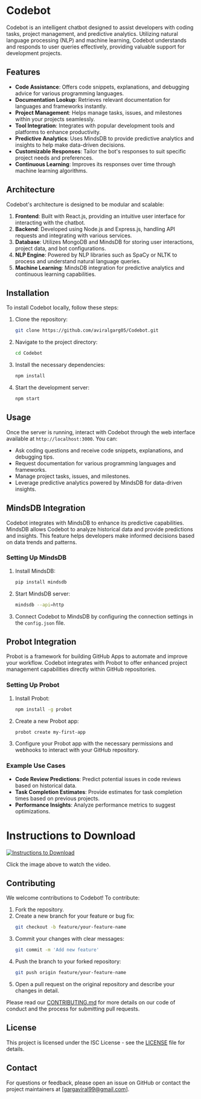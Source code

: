 # Codebot

Codebot is an intelligent chatbot designed to assist developers with coding tasks, project management, and predictive analytics. Utilizing natural language processing (NLP) and machine learning, Codebot understands and responds to user queries effectively, providing valuable support for development projects.

## Features

- **Code Assistance**: Offers code snippets, explanations, and debugging advice for various programming languages.
- **Documentation Lookup**: Retrieves relevant documentation for languages and frameworks instantly.
- **Project Management**: Helps manage tasks, issues, and milestones within your projects seamlessly.
- **Tool Integration**: Integrates with popular development tools and platforms to enhance productivity.
- **Predictive Analytics**: Uses MindsDB to provide predictive analytics and insights to help make data-driven decisions.
- **Customizable Responses**: Tailor the bot's responses to suit specific project needs and preferences.
- **Continuous Learning**: Improves its responses over time through machine learning algorithms.

## Architecture

Codebot's architecture is designed to be modular and scalable:

1. **Frontend**: Built with React.js, providing an intuitive user interface for interacting with the chatbot.
2. **Backend**: Developed using Node.js and Express.js, handling API requests and integrating with various services.
3. **Database**: Utilizes MongoDB and MindsDB for storing user interactions, project data, and bot configurations.
4. **NLP Engine**: Powered by NLP libraries such as SpaCy or NLTK to process and understand natural language queries.
5. **Machine Learning**: MindsDB integration for predictive analytics and continuous learning capabilities.

## Installation

To install Codebot locally, follow these steps:

1. Clone the repository:
    ```sh
    git clone https://github.com/aviralgarg05/Codebot.git
    ```
2. Navigate to the project directory:
    ```sh
    cd Codebot
    ```
3. Install the necessary dependencies:
    ```sh
    npm install
    ```
4. Start the development server:
    ```sh
    npm start
    ```

## Usage

Once the server is running, interact with Codebot through the web interface available at `http://localhost:3000`. You can:

- Ask coding questions and receive code snippets, explanations, and debugging tips.
- Request documentation for various programming languages and frameworks.
- Manage project tasks, issues, and milestones.
- Leverage predictive analytics powered by MindsDB for data-driven insights.

## MindsDB Integration

Codebot integrates with MindsDB to enhance its predictive capabilities. MindsDB allows Codebot to analyze historical data and provide predictions and insights. This feature helps developers make informed decisions based on data trends and patterns.

### Setting Up MindsDB

1. Install MindsDB:
    ```sh
    pip install mindsdb
    ```
2. Start MindsDB server:
    ```sh
    mindsdb --api=http
    ```
3. Connect Codebot to MindsDB by configuring the connection settings in the `config.json` file.

## Probot Integration

Probot is a framework for building GitHub Apps to automate and improve your workflow. Codebot integrates with Probot to offer enhanced project management capabilities directly within GitHub repositories.

### Setting Up Probot

1. Install Probot:
    ```sh
    npm install -g probot
    ```
2. Create a new Probot app:
    ```sh
    probot create my-first-app
    ```
3. Configure your Probot app with the necessary permissions and webhooks to interact with your GitHub repository.

   
### Example Use Cases

- **Code Review Predictions**: Predict potential issues in code reviews based on historical data.
- **Task Completion Estimates**: Provide estimates for task completion times based on previous projects.
- **Performance Insights**: Analyze performance metrics to suggest optimizations.

# Instructions to Download

[![Instructions to Download](https://img.youtube.com/vi/K6WgNA2y9CQ/0.jpg)](https://youtu.be/K6WgNA2y9CQ)

Click the image above to watch the video.

## Contributing

We welcome contributions to Codebot! To contribute:

1. Fork the repository.
2. Create a new branch for your feature or bug fix:
    ```sh
    git checkout -b feature/your-feature-name
    ```
3. Commit your changes with clear messages:
    ```sh
    git commit -m 'Add new feature'
    ```
4. Push the branch to your forked repository:
    ```sh
    git push origin feature/your-feature-name
    ```
5. Open a pull request on the original repository and describe your changes in detail.

Please read our [CONTRIBUTING.md](CONTRIBUTING.md) for more details on our code of conduct and the process for submitting pull requests.

## License

This project is licensed under the ISC License - see the [LICENSE](LICENSE) file for details.

## Contact

For questions or feedback, please open an issue on GitHub or contact the project maintainers at [gargaviral99@gmail.com].


